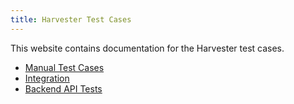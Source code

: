 ```yaml
---
title: Harvester Test Cases
---
```

This website contains documentation for the Harvester test cases.
- [Manual Test Cases](manual)
- [Integration](integration)
- [Backend API Tests](backend)